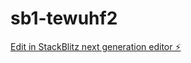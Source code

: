 # sb1-tewuhf2

[Edit in StackBlitz next generation editor ⚡️](https://stackblitz.com/~/github.com/plugilode/sb1-tewuhf2)